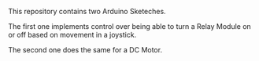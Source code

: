 This repository contains two Arduino Sketeches.

The first one implements control over being able to turn a Relay Module on or off based on movement in a joystick.

The second one does the same for a DC Motor.


